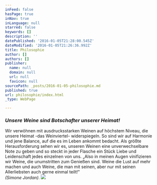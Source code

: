 ```yaml
---
inFeed: false
hasPage: true
inNav: true
inLanguage: null
starred: false
keywords: []
description: ''
datePublished: '2016-01-05T21:28:00.545Z'
dateModified: '2016-01-05T21:26:36.992Z'
title: Philosophie
author: []
authors: []
publisher:
  name: null
  domain: null
  url: null
  favicon: null
sourcePath: _posts/2016-01-05-philosophie.md
published: true
url: philosophie/index.html
_type: WebPage

---
```

### _Unsere Weine sind Botschafter unserer Heimat!_

Wir verwöhnen mit ausdrucksstarken Weinen auf höchstem Niveau, die unsere Heimat -das Weinviertel- widerspiegeln. So sind wir auf Harmonie und jene Balance, auf die es im Leben ankommt bedacht. Als größte Herausforderung sehen wir es, unseren Weinen eine unverwechselbare Note zu geben und so steckt in jeder Flasche ein Stück Liebe und Leidenschaft jedes einzelnen von uns. „Also in meinen Augen vinifizieren wir Weine, die unumstritten zum Genießen sind. Weine die Lust auf mehr machen und auch Weine, die man mit seinen, aber nur mit seinen Allerliebsten auch gerne einmal teilt!"  
_(Simone Jordan)._
![](https://the-grid-user-content.s3-us-west-2.amazonaws.com/57832ef7-546e-490f-a74b-109479ab5ec8.jpg)